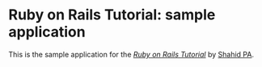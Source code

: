 # Ruby on Rails Tutorial: sample application

This is the sample application for
the [*Ruby on Rails Tutorial*](http://railstutorial.org/)
by [Shahid PA](https://github.com/shahid).
